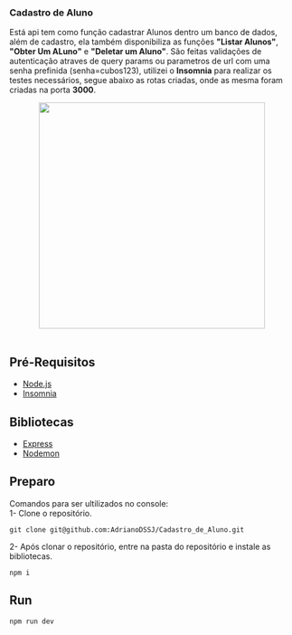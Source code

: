 ### Cadastro de Aluno
Está api tem como função cadastrar Alunos dentro um banco de dados, além de cadastro, ela também disponibiliza as funções **"Listar Alunos"**, **"Obter Um ALuno"** e **"Deletar um Aluno"**. São feitas validações de autenticação atraves de query params ou parametros de url com uma senha prefinida (senha=cubos123), utilizei o **Insomnia** para realizar os testes necessários, segue abaixo as rotas criadas, onde as mesma foram criadas na porta **3000**. </br>

<div align="center">
<img src="https://github.com/AdrianoDSSJ/Cadastro_de_Aluno/assets/141870335/12eae363-cd39-4483-abf7-df166b8efe7b)" width="400px" />
</div></br>

## Pré-Requisitos
- [Node.js](https://nodejs.org/pt-br/download)
- [Insomnia](https://insomnia.rest/download)
## Bibliotecas
- [Express](https://www.npmjs.com/package/express)
- [Nodemon](https://www.npmjs.com/package/nodemon)
## Preparo
Comandos para ser ultilizados no console:</br>
1- Clone o repositório.
```
git clone git@github.com:AdrianoDSSJ/Cadastro_de_Aluno.git
```
2- Após clonar o repositório, entre na pasta do repositório e instale as bibliotecas.
```
npm i
```
## Run
```
npm run dev
```

